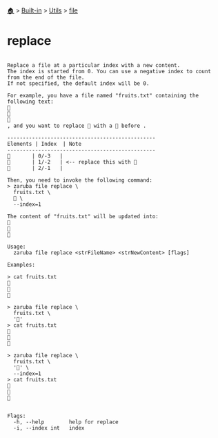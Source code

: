 <!--startTocHeader-->
[🏠](../../../README.md) > [Built-in](../../README.md) > [Utils](../README.md) > [file](README.md)
# replace
<!--endTocHeader-->

```

Replace a file at a particular index with a new content.
The index is started from 0. You can use a negative index to count from the end of the file.
If not specified, the default index will be 0.

For example, you have a file named "fruits.txt" containing the following text:
🍊
🍓
🍇
, and you want to replace 🍓 with a 🍕 before .

------------------------------------------------
Elements | Index  | Note
------------------------------------------------
🍊       | 0/-3   |
🍓       | 1/-2   | <-- replace this with 🍕
🍇       | 2/-1   |

Then, you need to invoke the following command:
> zaruba file replace \
  fruits.txt \
  🍕 \
  --index=1

The content of "fruits.txt" will be updated into:
🍊
🍕
🍇

Usage:
  zaruba file replace <strFileName> <strNewContent> [flags]

Examples:

> cat fruits.txt
🍊
🍓
🍇

> zaruba file replace \
  fruits.txt \
  '🍕'
> cat fruits.txt
🍕
🍓
🍇

> zaruba file replace \
  fruits.txt \
  '🍕' \
  --index=1
> cat fruits.txt
🍊
🍕
🍇


Flags:
  -h, --help        help for replace
  -i, --index int   index

```

<!--startTocSubtopic-->
<!--endTocSubtopic-->